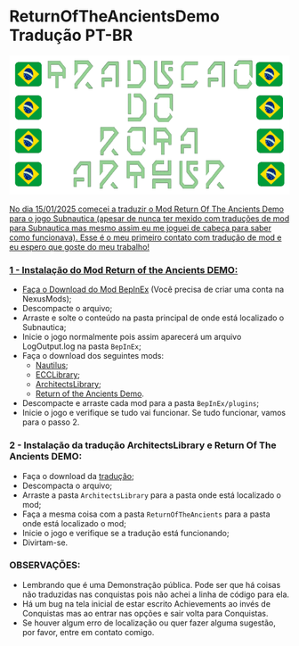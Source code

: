 # ReturnOfTheAncientsDemo Tradução PT-BR

<p align="center"><a target="_blank" href=""><img src="imgs/Tradução do RoTA Arthur.png" height="250" width="600" alt="Tradução dp RoTA Arthur">

No dia 15/01/2025 comecei a traduzir o Mod Return Of The Ancients Demo para o jogo Subnautica (apesar de nunca ter mexido com traduções de mod para Subnautica mas mesmo assim eu me joguei de cabeça para saber como funcionava). Esse é o meu primeiro contato com tradução de mod e eu espero que goste do meu trabalho!

### 1 - Instalação do Mod Return of the Ancients DEMO:

- Faça o Download do Mod [BepInEx](https://www.nexusmods.com/subnautica/mods/1108) (Você precisa de criar uma conta na NexusMods);
- Descompacte o arquivo;
- Arraste e solte o conteúdo na pasta principal de onde está localizado o Subnautica;
- Inicie o jogo normalmente pois assim aparecerá um arquivo LogOutput.log na pasta `BepInEx`;
- Faça o download dos seguintes mods:
  - [Nautilus](https://www.nexusmods.com/subnautica/mods/1262);
  - [ECCLibrary](https://www.nexusmods.com/subnautica/mods/1457);
  - [ArchitectsLibrary](https://github.com/ArchitectsOfTheUnknown/ReturnOfTheAncientsDemo/blob/main/architects-library.md);
  - [Return of the Ancients Demo](https://github.com/ArchitectsOfTheUnknown/ReturnOfTheAncientsDemo/blob/main/return-of-the-ancients.md).
- Descompacte e arraste cada mod para a pasta `BepInEx/plugins`;
- Inicie o jogo e verifique se tudo vai funcionar. Se tudo funcionar, vamos para o passo 2.

### 2 - Instalação da tradução ArchitectsLibrary e Return Of The Ancients DEMO:

- Faça o download da [tradução](https://github.com/ArthurFontes762/ReturnOfTheAncientsDemo_PT-BR_Translation/archive/refs/heads/main.zip);
- Descompacta o arquivo;
- Arraste a pasta `ArchitectsLibrary` para a pasta onde está localizado o mod;
- Faça a mesma coisa com a pasta `ReturnOfTheAncients` para a pasta onde está localizado o mod;
- Inicie o jogo e verifique se a tradução está funcionando;
- Divirtam-se.

### OBSERVAÇÕES:

- Lembrando que é uma Demonstração pública. Pode ser que há coisas não traduzidas nas conquistas pois não achei a linha de código para ela.
- Há um bug na tela inicial de estar escrito Achievements ao invés de Conquistas mas ao entrar nas opções e sair volta para Conquistas.
- Se houver algum erro de localização ou quer fazer alguma sugestão, por favor, entre em contato comigo.
